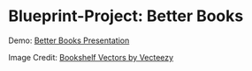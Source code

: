 # Blueprint-Project: Better Books
Demo: <a href="https://www.tinyurl.com/better-books">Better Books Presentation</a>

Image Credit: <a href="https://www.vecteezy.com/free-vector/bookshelf">Bookshelf Vectors by Vecteezy</a>
